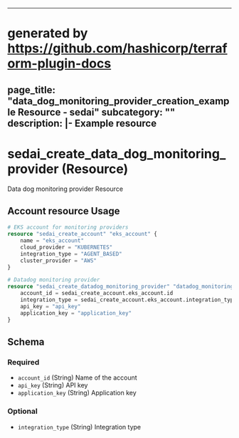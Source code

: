 
---
# generated by https://github.com/hashicorp/terraform-plugin-docs
page_title: "data_dog_monitoring_provider_creation_example Resource - sedai"
subcategory: ""
description: |-
  Example resource
---

# sedai_create_data_dog_monitoring_provider (Resource)

Data dog monitoring provider Resource

## Account resource Usage

```terraform
# EKS account for monitoring providers
resource "sedai_create_account" "eks_account" {
    name = "eks_account"
    cloud_provider = "KUBERNETES"
    integration_type = "AGENT_BASED"
    cluster_provider = "AWS"
}

# Datadog monitoring provider
resource "sedai_create_datadog_monitoring_provider" "datadog_monitoring_provider" {
    account_id = sedai_create_account.eks_account.id
    integration_type = sedai_create_account.eks_account.integration_type
    api_key = "api_key"
    application_key = "application_key"
}
```

<!-- schema generated by tfplugindocs -->
## Schema

### Required

- `account_id` (String) Name of the account
- `api_key` (String) API key
- `application_key` (String) Application key

### Optional

- `integration_type` (String) Integration type
